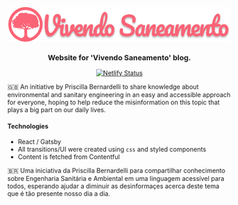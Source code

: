 <p align="center">
  <img src="/assets/images/logo.png?raw=true" width="500" alt="Vivendo Saneamento" />
</p>

<h3 align="center">Website for 'Vivendo Saneamento' blog.</h3>

<div align="center">
  
[![Netlify Status](https://api.netlify.com/api/v1/badges/9a3ded0a-b842-40d4-a5f1-377fcd880ef3/deploy-status)](https://app.netlify.com/sites/vivendosaneamento/deploys)

</div>

🇬🇧 An initiative by Priscilla Bernardelli to share knowledge about environmental and sanitary engineering in an easy and accessible approach for everyone, hoping to help reduce the misinformation on this topic that plays a big part on our daily lives.

#### Technologies
- React / Gatsby
- All transitions/UI were created using `css` and styled components
- Content is fetched from Contentful

🇧🇷 Uma iniciativa da Priscilla Bernardelli para compartilhar conhecimento sobre Engenharia Sanitária e Ambiental em uma linguagem acessível para todos, esperando ajudar a diminuir as desinformaçes acerca deste tema que é tão presente nosso dia a dia.
